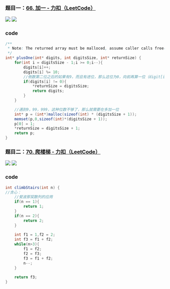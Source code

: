 ### 题目一：[66. 加一 - 力扣（LeetCode）](https://leetcode.cn/problems/plus-one/description/)

![](https://younglion.oss-cn-beijing.aliyuncs.com/%E5%B1%8F%E5%B9%95%E6%88%AA%E5%9B%BE%202024-04-11%20211926.png)
![](https://younglion.oss-cn-beijing.aliyuncs.com/%E5%B1%8F%E5%B9%95%E6%88%AA%E5%9B%BE%202024-04-11%20211921.png)

### code

```java
/**
 * Note: The returned array must be malloced, assume caller calls free().
 */
int* plusOne(int* digits, int digitsSize, int* returnSize) {
    for(int i = digitsSize - 1;i >= 0;i--){
        digits[i]++;
        digits[i] %= 10;
        //倒数第二位之后的如果有9，而且有进位，那么这位为0，向前再算一位（digit[i]++）
        if(digits[i] != 0){
            *returnSize = digitsSize; 
            return digits;
        }
    }

    //遇到9，99，999，这种位数不够了，那么就需要在多加一位
    int* p = (int*)malloc(sizeof(int) * (digitsSize + 1));
    memset(p,0,sizeof(int)*(digitsSize + 1));
    p[0] = 1;
    *returnSize = digitsSize + 1;
    return p;
}
```



### 题目二：[70. 爬楼梯 - 力扣（LeetCode）](https://leetcode.cn/problems/climbing-stairs/description/)

![](https://younglion.oss-cn-beijing.aliyuncs.com/%E5%B1%8F%E5%B9%95%E6%88%AA%E5%9B%BE%202024-04-12%20142041.png)
![](https://younglion.oss-cn-beijing.aliyuncs.com/%E5%B1%8F%E5%B9%95%E6%88%AA%E5%9B%BE%202024-04-12%20142036.png)

### code

```java
int climbStairs(int n) {
//贪心：
    //斐波那契数列的应用
    if(n == 1){
        return 1;
    }
    if(n == 2){
        return 2;
    }
    
    int f1 = 1,f2 = 2;
    int f3 = f1 + f2;
    while(n>3){
        f1 = f2;
        f2 = f3;
        f3 = f1 + f2;
        n--;
    }
    
    return f3;
}
```

